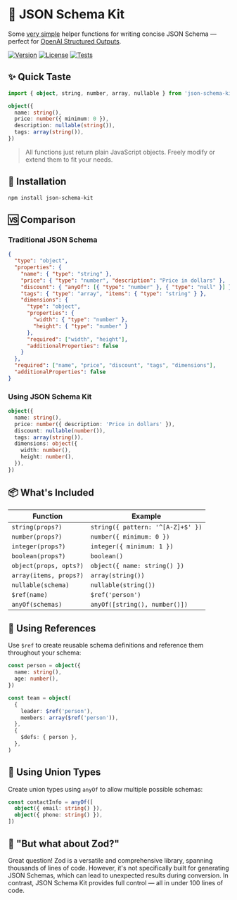 # 🧰 JSON Schema Kit

Some [very simple](https://github.com/nexxtmove/json-schema-kit/blob/main/src/index.ts) helper functions for writing concise JSON Schema — perfect for [OpenAI Structured Outputs](https://platform.openai.com/docs/guides/structured-outputs).

<a href="https://www.npmjs.com/package/json-schema-kit" target="_blank"><img src="https://img.shields.io/npm/v/json-schema-kit?style=flat-square&color=%234c1" alt="Version"></a>
<a href="https://www.npmjs.com/package/json-schema-kit" target="_blank"><img src="https://img.shields.io/npm/l/json-schema-kit?style=flat-square&color=%234c1" alt="License"></a>
<a href="https://github.com/nexxtmove/json-schema-kit/actions" target="_blank"><img src="https://img.shields.io/github/actions/workflow/status/nexxtmove/json-schema-kit/tests.yml?label=tests&style=flat-square&color=%234c1" alt="Tests"></a>

## ✨ Quick Taste

```ts
import { object, string, number, array, nullable } from 'json-schema-kit'

object({
  name: string(),
  price: number({ minimum: 0 }),
  description: nullable(string()),
  tags: array(string()),
})
```

> All functions just return plain JavaScript objects. Freely modify or extend them to fit your needs.

## 🚀 Installation

```bash
npm install json-schema-kit
```

## 🆚 Comparison

### Traditional JSON Schema

```json
{
  "type": "object",
  "properties": {
    "name": { "type": "string" },
    "price": { "type": "number", "description": "Price in dollars" },
    "discount": { "anyOf": [{ "type": "number" }, { "type": "null" }] },
    "tags": { "type": "array", "items": { "type": "string" } },
    "dimensions": {
      "type": "object",
      "properties": {
        "width": { "type": "number" },
        "height": { "type": "number" }
      },
      "required": ["width", "height"],
      "additionalProperties": false
    }
  },
  "required": ["name", "price", "discount", "tags", "dimensions"],
  "additionalProperties": false
}
```

### Using JSON Schema Kit

```ts
object({
  name: string(),
  price: number({ description: 'Price in dollars' }),
  discount: nullable(number()),
  tags: array(string()),
  dimensions: object({
    width: number(),
    height: number(),
  }),
})
```

## 📦 What's Included

| Function               | Example                           |
| ---------------------- | --------------------------------- |
| `string(props?)`       | `string({ pattern: '^[A-Z]+$' })` |
| `number(props?)`       | `number({ minimum: 0 })`          |
| `integer(props?)`      | `integer({ minimum: 1 })`         |
| `boolean(props?)`      | `boolean()`                       |
| `object(props, opts?)` | `object({ name: string() })`      |
| `array(items, props?)` | `array(string())`                 |
| `nullable(schema)`     | `nullable(string())`              |
| `$ref(name)`           | `$ref('person')`                  |
| `anyOf(schemas)`       | `anyOf([string(), number()])`     |

## 🔗 Using References

Use `$ref` to create reusable schema definitions and reference them throughout your schema:

```ts
const person = object({
  name: string(),
  age: number(),
})

const team = object(
  {
    leader: $ref('person'),
    members: array($ref('person')),
  },
  {
    $defs: { person },
  },
)
```

## 🔀 Using Union Types

Create union types using `anyOf` to allow multiple possible schemas:

```ts
const contactInfo = anyOf([
  object({ email: string() }),
  object({ phone: string() }),
])
```

## 🤔 "But what about Zod?"

Great question! Zod is a versatile and comprehensive library, spanning thousands of lines of code. However, it's not specifically built for generating JSON Schemas, which can lead to unexpected results during conversion. In contrast, JSON Schema Kit provides full control — all in under 100 lines of code.
